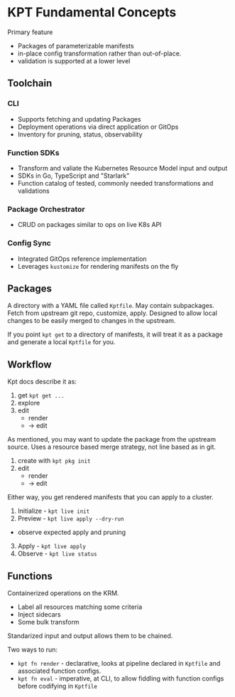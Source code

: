 # KPT Fundamental Concepts

Primary feature 

- Packages of parameterizable manifests
- in-place config transformation rather than out-of-place.
- validation is supported at a lower level

## Toolchain

### CLI

- Supports fetching and updating Packages
- Deployment operations via direct application or GitOps
- Inventory for pruning, status, observability

### Function SDKs

- Transform and valiate the Kubernetes Resource Model input and output
- SDKs in Go, TypeScript and "Starlark"
- Function catalog of tested, commonly needed transformations and validations

### Package Orchestrator

- CRUD on packages similar to ops on live K8s API

### Config Sync

- Integrated GitOps reference implementation
- Leverages `kustomize` for rendering manifests on the fly

## Packages

A directory with a YAML file called `Kptfile`. May contain subpackages.
Fetch from upstream git repo, customize, apply. Designed to allow local changes to be easily merged to changes in the upstream.

If you point `kpt get` to a directory of manifests, it will treat it as a package and generate a local `Kptfile` for you.

## Workflow

Kpt docs describe it as:

1. get `kpt get ...`
2. explore
3. edit
    - render
    - -> edit 

As mentioned, you may want to update the package from the upstream source. Uses a resource based merge strategy, not line based as in git.

1. create with `kpt pkg init`
3. edit
    - render
    - -> edit 

Either way, you get rendered manifests that you can apply to a cluster.

1. Initialize - `kpt live init`
2. Preview - `kpt live apply --dry-run` 
  - observe expected apply and pruning
3. Apply - `kpt live apply`
4. Observe - `kpt live status`

## Functions

Containerized operations on the KRM.

- Label all resources matching some criteria
- Inject sidecars
- Some bulk transform

Standarized input and output allows them to be chained.

Two ways to run:

- `kpt fn render` - declarative, looks at pipeline declared in `Kptfile` and associated function configs.
- `kpt fn eval` - imperative, at CLI, to allow fiddling with function configs before codifying in `Kptfile`

